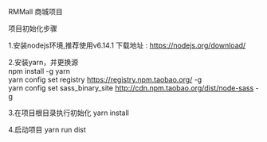 RMMall 商城项目  

项目初始化步骤

1.安装nodejs环境,推荐使用v6.14.1
    下载地址 : https://nodejs.org/download/
    
2.安装yarn，并更换源  
    npm install -g yarn  
    yarn config set registry https://registry.npm.taobao.org/ -g  
    yarn config set sass_binary_site http://cdn.npm.taobao.org/dist/node-sass -g  
    

3.在项目根目录执行初始化
    yarn install  

4.启动项目
     yarn run dist   

